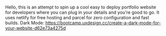 Hello, this is an attempt to spin up a cool easy to deploy portfolio website for developers where you can plug in your details and you're good to go. 
It uses netlify for free hosting and parcel for zero configuration and fast builds.
Dark Mode: https://bootcamp.uxdesign.cc/create-a-dark-mode-for-your-website-d62e73a4275d
